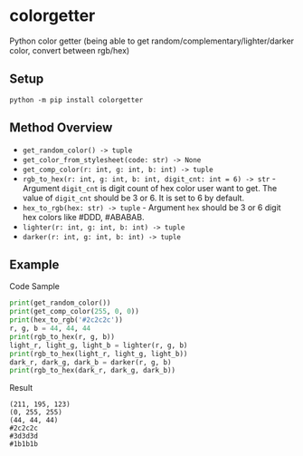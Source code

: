 # colorgetter
Python color getter (being able to get random/complementary/lighter/darker color, convert between rgb/hex)

## Setup
`python -m pip install colorgetter`

## Method Overview
* `get_random_color() -> tuple`
* `get_color_from_stylesheet(code: str) -> None`
* `get_comp_color(r: int, g: int, b: int) -> tuple`
* `rgb_to_hex(r: int, g: int, b: int, digit_cnt: int = 6) -> str` - Argument `digit_cnt` is digit count of hex color user want to get.  The value of `digit_cnt` should be 3 or 6. It is set to 6 by default.
* `hex_to_rgb(hex: str) -> tuple` - Argument `hex` should be 3 or 6 digit hex colors like #DDD, #ABABAB.
* `lighter(r: int, g: int, b: int) -> tuple`
* `darker(r: int, g: int, b: int) -> tuple`

## Example
Code Sample

```python
print(get_random_color())
print(get_comp_color(255, 0, 0))
print(hex_to_rgb('#2c2c2c'))
r, g, b = 44, 44, 44
print(rgb_to_hex(r, g, b))
light_r, light_g, light_b = lighter(r, g, b)
print(rgb_to_hex(light_r, light_g, light_b))
dark_r, dark_g, dark_b = darker(r, g, b)
print(rgb_to_hex(dark_r, dark_g, dark_b))
```

Result
```
(211, 195, 123)
(0, 255, 255)
(44, 44, 44)
#2c2c2c
#3d3d3d
#1b1b1b
```
